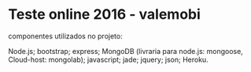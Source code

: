 # Teste online 2016 - valemobi

componentes utilizados no projeto:

Node.js;
bootstrap;
express;
MongoDB (livraria para node.js: mongoose, Cloud-host: mongolab);
javascript;
jade;
jquery;
json;
Heroku.

